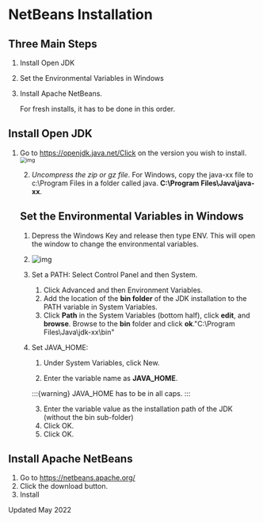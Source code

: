 # NetBeans Installation

## Three Main Steps

1. Install Open JDK

2. Set the Environmental Variables in Windows

3. Install Apache NetBeans. 

   

   For fresh installs, it has to be done in this order.

## Install Open JDK

1. Go to https://openjdk.java.net/Click on the version you wish to install.<img src="https://lh5.googleusercontent.com/03cmca3Fv8gRQt_9b4KGmNSO8uttXaeD4K57S5jQ0MSe2TKNS9NVP6twbk4_gMp7eoDY2-ByRkvGPiov6BfWqbRZMqCGAQvQV4bnSInns7PrFrmX21_ZUKejHtiGE-kdnTWvyfdC9fBPr22kbA" alt="img" style="zoom:75%;" />

   2. *Uncompress the zip or gz file*. For Windows, copy the java-xx file to c:\\Program Files in a folder called java. **C:\Program Files\Java\java-xx**. 

   

   ## Set the Environmental Variables in Windows

   1. Depress the Windows Key and release then type ENV. This will open the window to change the environmental variables.

   2. ![img](https://lh5.googleusercontent.com/0bjY3gjaNvmxhg74qtGmRbfVDRKwKzAzdop0G3_R2Jt1VFLELBwYGKt5TifNS_vAmTkxLbxfXnl2wShrrgMpSdTtrkOHCqbCREwX5XuPf_uHRGhpkVodI2IwGV2jbIxf14kCpSUc8x2ujV1cgw)

   3. Set a PATH: Select Control Panel and then System.

      1. Click Advanced and then Environment Variables.
      2. Add the location of the **bin folder** of the JDK installation to the PATH variable in System Variables.
      3. Click **Path** in the System Variables (bottom half), click **edit**, and **browse**. Browse to the **bin** folder and click **ok**."C:\Program Files\Java\jdk-xx\bin"

   4. Set JAVA_HOME:

      1. Under System Variables, click New.

      2. Enter the variable name as **JAVA_HOME**. 

		:::{warning}
		JAVA_HOME has to be in all caps.
		:::

      3. Enter the variable value as the installation path of the JDK (without the bin sub-folder)
      4. Click OK.
      5. Click OK.

## Install Apache NetBeans

1. Go to https://netbeans.apache.org/
2. Click the download button.
3. Install


Updated May 2022



